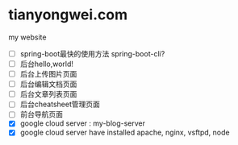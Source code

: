 # tianyongwei.com
my website


- [ ] spring-boot最快的使用方法  spring-boot-cli?
- [ ] 后台hello,world!
- [ ] 后台上传图片页面
- [ ] 后台编辑文档页面
- [ ] 后台文章列表页面
- [ ] 后台cheatsheet管理页面
- [ ] 前台导航页面
- [X] google cloud server : my-blog-server
- [X] google cloud server have installed apache, nginx, vsftpd, node
